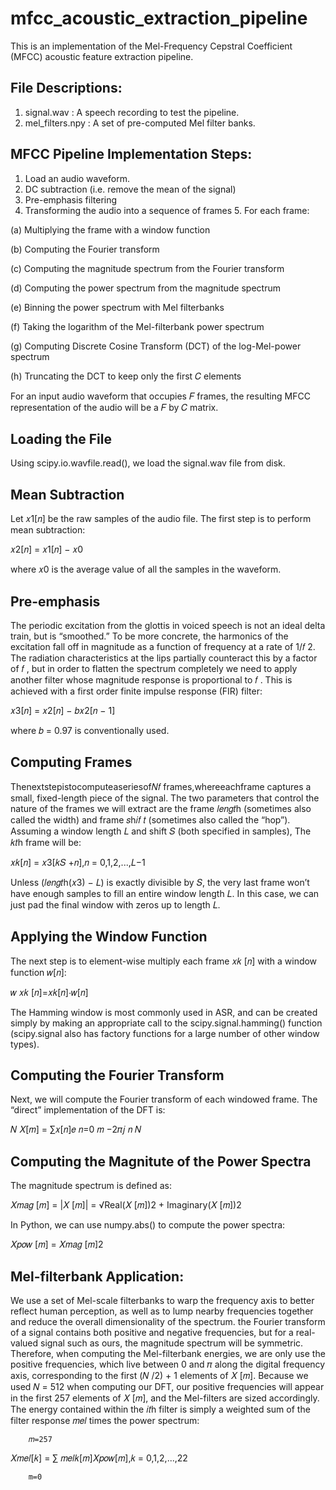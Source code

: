 # mfcc_acoustic_extraction_pipeline

This is an implementation of the Mel-Frequency Cepstral Coefficient (MFCC) acoustic feature extraction pipeline.

## File Descriptions:

1. signal.wav : A speech recording to test the pipeline.
2. mel_filters.npy : A set of pre-computed Mel filter banks.

## MFCC Pipeline Implementation Steps:

1. Load an audio waveform.
2. DC subtraction (i.e. remove the mean of the signal)
3. Pre-emphasis filtering
4. Transforming the audio into a sequence of frames 5. For each frame:

(a) Multiplying the frame with a window function 

(b) Computing the Fourier transform

(c) Computing the magnitude spectrum from the Fourier transform 

(d) Computing the power spectrum from the magnitude spectrum 

(e) Binning the power spectrum with Mel filterbanks

(f) Taking the logarithm of the Mel-filterbank power spectrum

(g) Computing Discrete Cosine Transform (DCT) of the log-Mel-power spectrum 

(h) Truncating the DCT to keep only the first 𝐶 elements

For an input audio waveform that occupies 𝐹 frames, the resulting MFCC representation of the audio will be a 𝐹 by 𝐶 matrix.

## Loading the File

Using scipy.io.wavfile.read(), we load the signal.wav file from disk. 

## Mean Subtraction

Let 𝑥1[𝑛] be the raw samples of the audio file. The first step is to perform mean subtraction:

𝑥2[𝑛] = 𝑥1[𝑛] − 𝑥0

where 𝑥0 is the average value of all the samples in the waveform.

## Pre-emphasis

The periodic excitation from the glottis in voiced speech is not an ideal delta train, but is “smoothed.” To be more concrete, the harmonics of the excitation fall off in magnitude as a function of frequency at a rate of 1/𝑓 2. The radiation characteristics at the lips partially counteract this by a factor of 𝑓 , but in order to flatten the spectrum completely we need to apply another filter whose magnitude response is proportional to 𝑓 . This is achieved with a first order finite impulse response (FIR) filter:

𝑥3[𝑛] = 𝑥2[𝑛] − 𝑏𝑥2[𝑛 − 1] 

where 𝑏 = 0.97 is conventionally used.

## Computing Frames

Thenextstepistocomputeaseriesof𝑁𝑓 frames,whereeachframe captures a small, fixed-length piece of the signal. The two parameters that control the nature of the frames we will extract are the frame 𝑙𝑒𝑛𝑔𝑡h (sometimes also called the width) and frame 𝑠h𝑖𝑓 𝑡 (sometimes also called the “hop”). Assuming a window length 𝐿 and shift 𝑆 (both specified in samples), The 𝑘𝑡h frame will be:

𝑥𝑘[𝑛] = 𝑥3[𝑘𝑆 +𝑛],𝑛 = 0,1,2,...,𝐿−1

Unless (𝑙𝑒𝑛𝑔𝑡h(𝑥3) − 𝐿) is exactly divisible by 𝑆, the very last frame won’t have enough samples to fill an entire window length 𝐿. In this case, we can just pad the final window with zeros up to length 𝐿.

## Applying the Window Function

The next step is to element-wise multiply each frame 𝑥𝑘 [𝑛] with a window function 𝑤[𝑛]:

𝑤 𝑥𝑘 [𝑛]=𝑥𝑘[𝑛]⋅𝑤[𝑛]

The Hamming window is most commonly used in ASR, and can be created simply by making an appropriate call to the scipy.signal.hamming() function (scipy.signal also has factory functions for a large number of other window types).

## Computing the Fourier Transform

Next, we will compute the Fourier transform of each windowed frame. The “direct” implementation of the DFT is:

𝑁 𝑋[𝑚] = ∑𝑥[𝑛]𝑒 𝑛=0 𝑚 −2𝜋𝑗 𝑛 𝑁

## Computing the Magnitute of the Power Spectra

The magnitude spectrum is defined as:

𝑋𝑚𝑎𝑔 [𝑚] = |𝑋 [𝑚]| = √Real(𝑋 [𝑚])2 + Imaginary(𝑋 [𝑚])2

In Python, we can use numpy.abs() to compute the power spectra:

𝑋𝑝𝑜𝑤 [𝑚] = 𝑋𝑚𝑎𝑔 [𝑚]2 

## Mel-filterbank Application:

We use a set of Mel-scale filterbanks to warp the frequency axis to better reflect human perception, as well as to lump nearby frequencies together and reduce the overall dimensionality of the spectrum. the Fourier transform of a signal contains both positive and negative frequencies, but for a real- valued signal such as ours, the magnitude spectrum will be symmetric. Therefore, when computing the Mel-filterbank energies, we are only use the positive frequencies, which live between 0 and 𝜋 along the digital frequency axis, corresponding to the first (𝑁 /2) + 1 elements of 𝑋 [𝑚]. Because we used 𝑁 = 512 when computing our DFT, our positive frequencies will appear in the first 257 elements of 𝑋 [𝑚], and the Mel-filters are sized accordingly.
The energy contained within the 𝑖𝑡h filter is simply a weighted sum of the filter response 𝑚𝑒𝑙 times the power spectrum:

        𝑚=257
        
𝑋𝑚𝑒𝑙[𝑘] = ∑ 𝑚𝑒𝑙𝑘[𝑚]𝑋𝑝𝑜𝑤[𝑚],𝑘 = 0,1,2,...,22

        m=0

